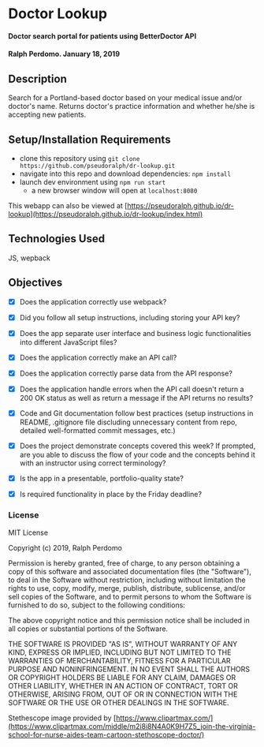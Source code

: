 # Doctor Lookup

#### Doctor search portal for patients using BetterDoctor API

#### Ralph Perdomo. January 18, 2019

## Description

Search for a Portland-based doctor based on your medical issue and/or doctor's name. Returns doctor's practice information and whether he/she is accepting new patients.

## Setup/Installation Requirements

* clone this repository using `git clone https://github.com/pseudoralph/dr-lookup.git`
* navigate into this repo and download dependencies: `npm install`
* launch dev environment using `npm run start`
  * a new browser window will open at `localhost:8080`

This webapp can also be viewed at [https://pseudoralph.github.io/dr-lookup](https://pseudoralph.github.io/dr-lookup/index.html)

## Technologies Used

JS, wepback

## Objectives

- [x] Does the application correctly use webpack?

- [x] Did you follow all setup instructions, including storing your API key?

- [x] Does the app separate user interface and business logic functionalities into different JavaScript files?

- [x] Does the application correctly make an API call?

- [x] Does the application correctly parse data from the API response?

- [x] Does the application handle errors when the API call doesn't return a 200 OK status as well as return a message if the API returns no results?

- [x] Code and Git documentation follow best practices (setup instructions in README, .gitignore file discluding unnecessary content from repo, detailed well-formatted commit messages, etc.)

- [x] Does the project demonstrate concepts covered this week? If prompted, are you able to discuss the flow of your code and the concepts behind it with an instructor using correct terminology?

- [x] Is the app in a presentable, portfolio-quality state?

- [x] Is required functionality in place by the Friday deadline?

### License

MIT License

Copyright (c) 2019, Ralph Perdomo

Permission is hereby granted, free of charge, to any person obtaining a copy
of this software and associated documentation files (the "Software"), to deal
in the Software without restriction, including without limitation the rights
to use, copy, modify, merge, publish, distribute, sublicense, and/or sell
copies of the Software, and to permit persons to whom the Software is
furnished to do so, subject to the following conditions:

The above copyright notice and this permission notice shall be included in all
copies or substantial portions of the Software.

THE SOFTWARE IS PROVIDED "AS IS", WITHOUT WARRANTY OF ANY KIND, EXPRESS OR
IMPLIED, INCLUDING BUT NOT LIMITED TO THE WARRANTIES OF MERCHANTABILITY,
FITNESS FOR A PARTICULAR PURPOSE AND NONINFRINGEMENT. IN NO EVENT SHALL THE
AUTHORS OR COPYRIGHT HOLDERS BE LIABLE FOR ANY CLAIM, DAMAGES OR OTHER
LIABILITY, WHETHER IN AN ACTION OF CONTRACT, TORT OR OTHERWISE, ARISING FROM,
OUT OF OR IN CONNECTION WITH THE SOFTWARE OR THE USE OR OTHER DEALINGS IN THE
SOFTWARE.

Stethescope image provided by [https://www.clipartmax.com/](https://www.clipartmax.com/middle/m2i8i8N4A0K9H7Z5_join-the-virginia-school-for-nurse-aides-team-cartoon-stethoscope-doctor/)